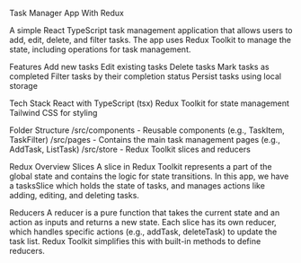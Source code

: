 Task Manager App With Redux

A simple React TypeScript task management application that allows users to add, edit, delete, and filter tasks. The app uses Redux Toolkit to manage the state, including operations for task management.

Features
Add new tasks
Edit existing tasks
Delete tasks
Mark tasks as completed
Filter tasks by their completion status
Persist tasks using local storage

Tech Stack
React with TypeScript (tsx)
Redux Toolkit for state management
Tailwind CSS for styling

Folder Structure
/src/components - Reusable components (e.g., TaskItem, TaskFilter)
/src/pages - Contains the main task management pages (e.g., AddTask, ListTask)
/src/store - Redux Toolkit slices and reducers

Redux Overview
Slices
A slice in Redux Toolkit represents a part of the global state and contains the logic for state transitions. In this app, we have a tasksSlice which holds the state of tasks, and manages actions like adding, editing, and deleting tasks.

Reducers
A reducer is a pure function that takes the current state and an action as inputs and returns a new state. Each slice has its own reducer, which handles specific actions (e.g., addTask, deleteTask) to update the task list. Redux Toolkit simplifies this with built-in methods to define reducers.
